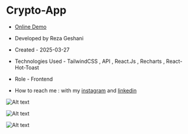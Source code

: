 # Crypto-App

- [Online Demo](https://crypto-app-lac-three.vercel.app/)

- Developed by Reza Geshani

- Created - 2025-03-27

- Technologies Used - TailwindCSS , API , React.Js , Recharts , React-Hot-Toast

- Role - Frontend

- How to reach me : with my [instagram](https://www.instagram.com/rezageshani_web) and [linkedin](http://www.linkedin.com/in/reza-geshani-web)


![Alt text](https://github.com/user-attachments/assets/88774e95-4fbb-4a9a-b1ad-7f4dfcc8b200)

![Alt text](https://github.com/user-attachments/assets/8b2d97f5-7f61-4416-aa74-17d62b6847c8)

![Alt text](https://github.com/user-attachments/assets/ad22514f-43d5-4381-96bc-fc860439f1ac)
